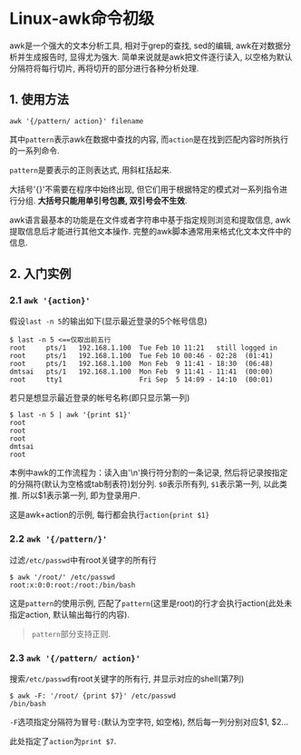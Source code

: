 # Linux-awk命令初级

awk是一个强大的文本分析工具, 相对于grep的查找, sed的编辑, awk在对数据分析并生成报告时, 显得尤为强大. 简单来说就是awk把文件逐行读入, 以空格为默认分隔符将每行切片, 再将切开的部分进行各种分析处理. 

## 1. 使用方法

```
awk '{/pattern/ action}' filename
```

其中`pattern`表示awk在数据中查找的内容, 而`action`是在找到匹配内容时所执行的一系列命令. 

`pattern`是要表示的正则表达式, 用斜杠括起来. 

大括号'{}'不需要在程序中始终出现, 但它们用于根据特定的模式对一系列指令进行分组. **大括号只能用单引号包裹, 双引号会不生效**.

awk语言最基本的功能是在文件或者字符串中基于指定规则浏览和提取信息, awk提取信息后才能进行其他文本操作. 完整的awk脚本通常用来格式化文本文件中的信息. 

## 2. 入门实例

### 2.1 `awk '{action}'`

假设`last -n 5`的输出如下(显示最近登录的5个帐号信息)

```log
$ last -n 5 <==仅取出前五行
root     pts/1   192.168.1.100  Tue Feb 10 11:21   still logged in
root     pts/1   192.168.1.100  Tue Feb 10 00:46 - 02:28  (01:41)
root     pts/1   192.168.1.100  Mon Feb  9 11:41 - 18:30  (06:48)
dmtsai   pts/1   192.168.1.100  Mon Feb  9 11:41 - 11:41  (00:00)
root     tty1                   Fri Sep  5 14:09 - 14:10  (00:01)
```

若只是想显示最近登录的帐号名称(即只显示第一列)

```log
$ last -n 5 | awk '{print $1}'
root
root
root
dmtsai
root
```

本例中awk的工作流程为：读入由'\n'换行符分割的一条记录, 然后将记录按指定的分隔符(默认为空格或tab制表符)划分列. `$0`表示所有列, `$1`表示第一列, 以此类推. 所以$1表示第一列, 即为登录用户. 

这是awk+action的示例, 每行都会执行`action{print $1} `

### 2.2 `awk '{/pattern/}'`

过滤`/etc/passwd`中有root关键字的所有行

```log
$ awk '/root/' /etc/passwd
root:x:0:0:root:/root:/bin/bash
```

这是`pattern`的使用示例, 匹配了`pattern`(这里是root)的行才会执行action(此处未指定action, 默认输出每行的内容). 

> `pattern`部分支持正则. 

### 2.3 `awk '{/pattern/ action}'`

搜索`/etc/passwd`有root关键字的所有行, 并显示对应的shell(第7列)

```log
$ awk -F: '/root/ {print $7}' /etc/passwd
/bin/bash
```

`-F`选项指定分隔符为冒号`:`(默认为空字符, 如空格), 然后每一列分别对应$1, $2...

此处指定了`action`为`print $7`.

